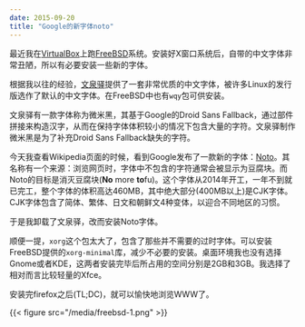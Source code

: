 ```yaml
---
date: 2015-09-20
title: "Google的新字体noto"
---
```


最近我在[VirtualBox][1]上跑[FreeBSD][2]系统。安装好X窗口系统后，自带的中文字体非常丑陋，所以有必要安装一些新的字体。

根据我以往的经验，[文泉驿][3]提供了一套非常优质的中文字体，被许多Linux的发行版选作了默认的中文字体。在FreeBSD中也有`wqy`包可供安装。

文泉驿有一款字体称为微米黑，其基于Google的Droid Sans Fallback，通过部件拼接来构造汉字，从而在保持字体体积较小的情况下包含大量的字符。文泉驿制作微米黑是为了补充Droid Sans Fallback缺失的字符。

今天我查看Wikipedia页面的时候，看到Google发布了一款新的字体：[Noto][4]。其名称有一个来源：浏览网页时，字体中不包含的字符通常会被显示为豆腐块。而Noto的目标是消灭豆腐块(**No** more **to**fu)。这个字体从2014年开工，一年不到就已完工，整个字体的体积高达460MB，其中绝大部分(400MB以上)是CJK字体。CJK字体包含了简体、繁体、日文和朝鲜文4种变体，以迎合不同地区的习惯。

于是我卸载了文泉驿，改而安装Noto字体。

[1]: http://www.virtualbox.org/
[2]: http://www.freebsd.org/
[3]: http://www.wenq.org/
[4]: https://www.google.com/get/noto/

<!--more-->

顺便一提，`xorg`这个包太大了，包含了那些并不需要的过时字体。可以安装FreeBSD提供的`xorg-minimal`库，减少不必要的安装。桌面环境我也没有选择Gnome或者KDE，这两者安装完毕后所占用的空间分别是2GB和3GB。我选择了相对而言比较轻量的Xfce。

安装完firefox之后(TL;DC)，就可以愉快地浏览WWW了。

{{< figure src="/media/freebsd-1.png" >}}

